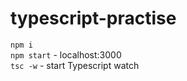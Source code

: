 # typescript-practise

`npm i` <br />
`npm start` - localhost:3000 <br />
`tsc -w` - start Typescript watch
